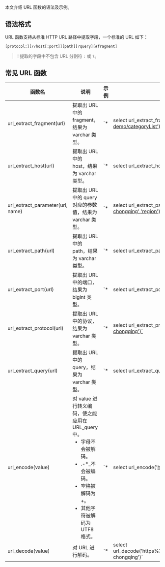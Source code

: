 本文介绍 URL 函数的语法及示例。


## 语法格式

URL 函数支持从标准 HTTP URL 路径中提取字段，一个标准的 URL 如下：

```
[protocol:][//host[:port]][path][?query][#fragment]
```

>! 提取的字段中不包含 URL 分割符 `:` 或 `?`。
>


## 常见 URL 函数

| 函数名              | 说明                                 | 示例                              | 输出结果                                |
| ---------------- | ---------------------------- | ------------------------- | --------------------------------- |
| url_extract_fragment(url)        | 提取出 URL 中的 fragment，结果为 varchar 类型。                   | `* | select url_extract_fragment('https://console.cloud.tencent.com/#/project/dashboard-demo/categoryList')` | `/project/dashboard-demo/categoryList`                       |
| url_extract_host(url)            | 提取出 URL 中的 host，结果为 varchar 类型。                       | `* | select url_extract_host('https://console.cloud.tencent.com/cls')` | `console.cloud.tencent.com`                                  |
| url_extract_parameter(url, name) | 提取出 URL 中的 query 对应的参数值，结果为 varchar 类型。    | `* | select url_extract_parameter('https://console.cloud.tencent.com/cls?region=ap-chongqing','region')` | `ap-chongqing`                                               |
| url_extract_path(url)            | 提取出 URL 中的 path，结果为 varchar 类型。                       | `* | select url_extract_path('https://console.cloud.tencent.com/cls?region=ap-chongqing')` | `\cls`                                                        |
| url_extract_port(url)            | 提取出 URL 中的端口，结果为 bigint 类型。                        | `* | select url_extract_port('https://console.cloud.tencent.com:80/cls?region=ap-chongqing')` | `80`                                                         |
| url_extract_protocol(url)        | 提取出 URL 中的协议，结果为 varchar 类型。                       | `* | select url_extract_protocol('https://console.cloud.tencent.com:80/cls?region=ap-chongqing')` | `https`                                                      |
| url_extract_query(url)           | 提取出 URL 中的 query，结果为 varchar 类型。                      | `* | select url_extract_query('https://console.cloud.tencent.com:80/cls?region=ap-chongqing')` | `region=ap-chongqing`                                        |
| url_encode(value)                | 对 value 进行转义编码，使之能应用在 URL_query 中。<ul  style="margin: 0;"><li>字母不会被解码。</li><li>.-\*\_不会被编码。</li><li>空格被解码为+。</li><li>其他字符被解码为 UTF8 格式。</li></ul> | `* | select url_encode('https://console.cloud.tencent.com:80/cls?region=ap-chongqing')` | `https%3A%2F%2Fconsole.cloud.tencent.com%3A80%2Fcls%3Fregion%3Dap-chongqing` |
| url_decode(value)                | 对 URL 进行解码。                                              | `* | select url_decode('https%3A%2F%2Fconsole.cloud.tencent.com%3A80%2Fcls%3Fregion%3Dap-chongqing')` | `https://console.cloud.tencent.com:80/cls?region=ap-chongqing` |




